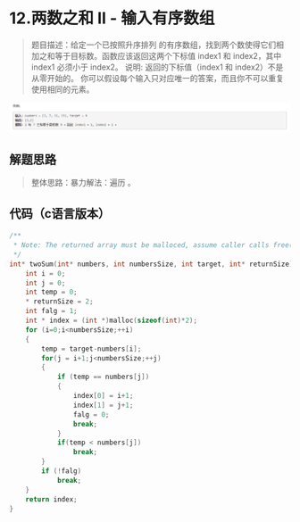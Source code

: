# 12.两数之和 II - 输入有序数组

>题目描述：给定一个已按照升序排列 的有序数组，找到两个数使得它们相加之和等于目标数。函数应该返回这两个下标值 index1 和 index2，其中 index1 必须小于 index2。
说明:
返回的下标值（index1 和 index2）不是从零开始的。
你可以假设每个输入只对应唯一的答案，而且你不可以重复使用相同的元素。


![示例](images\数组_12.png)

## 解题思路
>整体思路：暴力解法：遍历
。

## 代码（c语言版本）

```c
/**
 * Note: The returned array must be malloced, assume caller calls free().
 */
int* twoSum(int* numbers, int numbersSize, int target, int* returnSize){
    int i = 0;
    int j = 0;
    int temp = 0;
    * returnSize = 2;
    int falg = 1;
    int * index = (int *)malloc(sizeof(int)*2);
    for (i=0;i<numbersSize;++i)
    {
        temp = target-numbers[i];
        for(j = i+1;j<numbersSize;++j)
        {
            if (temp == numbers[j])
            {
                index[0] = i+1;
                index[1] = j+1;
                falg = 0;
                break;
            }
            if(temp < numbers[j])
                break;
        }
        if (!falg)
            break;
    }
    return index;
}


```
